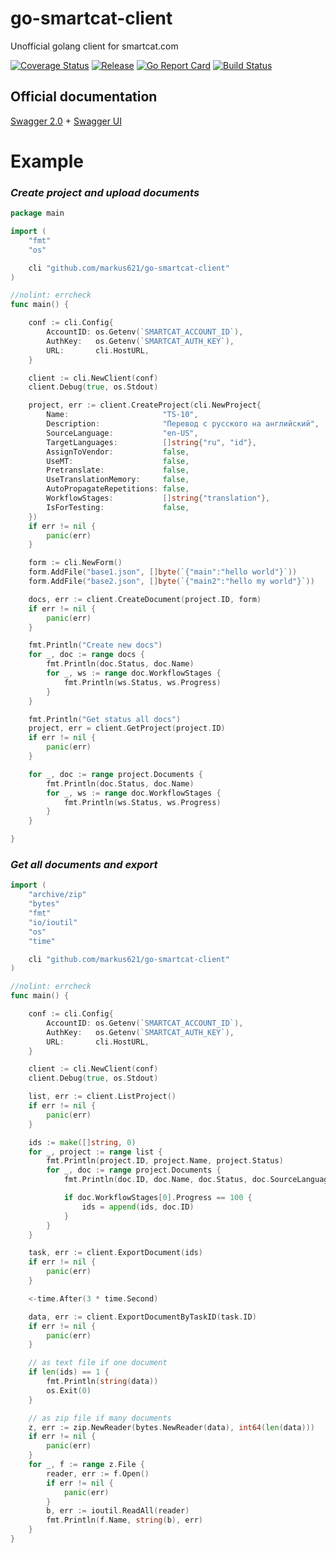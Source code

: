 # go-smartcat-client
Unofficial golang client for smartcat.com

[![Coverage Status](https://coveralls.io/repos/github/markus621/go-smartcat-client/badge.svg?branch=master)](https://coveralls.io/github/markus621/go-smartcat-client?branch=master)
[![Release](https://img.shields.io/github/release/markus621/go-smartcat-client.svg?style=flat-square)](https://github.com/markus621/go-smartcat-client/releases/latest)
[![Go Report Card](https://goreportcard.com/badge/github.com/markus621/go-smartcat-client)](https://goreportcard.com/report/github.com/markus621/go-smartcat-client)
[![Build Status](https://travis-ci.com/markus621/go-smartcat-client.svg?branch=master)](https://travis-ci.com/markus621/go-smartcat-client)

## Official documentation

[Swagger 2.0](https://smartcat.com/api/swagger/docs/v1) + [Swagger UI](https://smartcat.com/api/methods/)

# Example

### _Create project and upload documents_

```go
package main

import (
	"fmt"
	"os"

	cli "github.com/markus621/go-smartcat-client"
)

//nolint: errcheck
func main() {

	conf := cli.Config{
		AccountID: os.Getenv(`SMARTCAT_ACCOUNT_ID`),
		AuthKey:   os.Getenv(`SMARTCAT_AUTH_KEY`),
		URL:       cli.HostURL,
	}

	client := cli.NewClient(conf)
	client.Debug(true, os.Stdout)

	project, err := client.CreateProject(cli.NewProject{
		Name:                     "TS-10",
		Description:              "Перевод с русского на английский",
		SourceLanguage:           "en-US",
		TargetLanguages:          []string{"ru", "id"},
		AssignToVendor:           false,
		UseMT:                    false,
		Pretranslate:             false,
		UseTranslationMemory:     false,
		AutoPropagateRepetitions: false,
		WorkflowStages:           []string{"translation"},
		IsForTesting:             false,
	})
	if err != nil {
		panic(err)
	}

	form := cli.NewForm()
	form.AddFile("base1.json", []byte(`{"main":"hello world"}`))
	form.AddFile("base2.json", []byte(`{"main2":"hello my world"}`))

	docs, err := client.CreateDocument(project.ID, form)
	if err != nil {
		panic(err)
	}

	fmt.Println("Create new docs")
	for _, doc := range docs {
		fmt.Println(doc.Status, doc.Name)
		for _, ws := range doc.WorkflowStages {
			fmt.Println(ws.Status, ws.Progress)
		}
	}

	fmt.Println("Get status all docs")
	project, err = client.GetProject(project.ID)
	if err != nil {
		panic(err)
	}

	for _, doc := range project.Documents {
		fmt.Println(doc.Status, doc.Name)
		for _, ws := range doc.WorkflowStages {
			fmt.Println(ws.Status, ws.Progress)
		}
	}

}

```

### _Get all documents and export_
```go
import (
	"archive/zip"
	"bytes"
	"fmt"
	"io/ioutil"
	"os"
	"time"

	cli "github.com/markus621/go-smartcat-client"
)

//nolint: errcheck
func main() {

	conf := cli.Config{
		AccountID: os.Getenv(`SMARTCAT_ACCOUNT_ID`),
		AuthKey:   os.Getenv(`SMARTCAT_AUTH_KEY`),
		URL:       cli.HostURL,
	}

	client := cli.NewClient(conf)
	client.Debug(true, os.Stdout)

	list, err := client.ListProject()
	if err != nil {
		panic(err)
	}

	ids := make([]string, 0)
	for _, project := range list {
		fmt.Println(project.ID, project.Name, project.Status)
		for _, doc := range project.Documents {
			fmt.Println(doc.ID, doc.Name, doc.Status, doc.SourceLanguage, doc.TargetLanguage, doc.WorkflowStages[0].Progress)

			if doc.WorkflowStages[0].Progress == 100 {
				ids = append(ids, doc.ID)
			}
		}
	}

	task, err := client.ExportDocument(ids)
	if err != nil {
		panic(err)
	}

	<-time.After(3 * time.Second)

	data, err := client.ExportDocumentByTaskID(task.ID)
	if err != nil {
		panic(err)
	}

	// as text file if one document
	if len(ids) == 1 {
		fmt.Println(string(data))
		os.Exit(0)
	}

	// as zip file if many documents
	z, err := zip.NewReader(bytes.NewReader(data), int64(len(data)))
	if err != nil {
		panic(err)
	}
	for _, f := range z.File {
		reader, err := f.Open()
		if err != nil {
			panic(err)
		}
		b, err := ioutil.ReadAll(reader)
		fmt.Println(f.Name, string(b), err)
	}
}

```